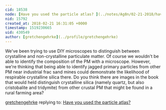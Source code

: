 ```yaml
---
cid: 18538
node: [Have you used the particle atlas? ](../notes/Ag8n/02-21-2018/have-you-used-the-particle-atlas)
nid: 15792
created_at: 2018-02-21 16:31:05 +0000
timestamp: 1519230665
uid: 430549
author: [gretchengehrke](../profile/gretchengehrke)
---
```


We've been trying to use DIY microscopes to distinguish between crystalline and non-crystalline particulate matter. Of course we wouldn't be able to identify the composition of the PM with a microscope. However, we're thinking that being able to identify jagged primary particles from other PM near industrial frac sand mines could demonstrate the likelihood of respirable crystalline silica there. Do you think there are images in the book that would held distinguish crystalline silica (namely quartz, but also cristobalite and tridymite) from other crustal PM that might be found in a rural farming area? 

[gretchengehrke](../profile/gretchengehrke) replying to: [Have you used the particle atlas? ](../notes/Ag8n/02-21-2018/have-you-used-the-particle-atlas)

